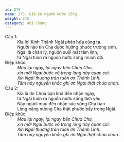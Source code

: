 ```yaml
---
id: 275
name: 275. Giê-Xu Nguồn Nước Sống
weight: 275
category: Hội Chúng
---
```

<dl><dt>Câu 1:</dt><dd data-verse="1">Kìa lời Kinh Thánh Ngài phán hứa cùng ta. <br/>Người nào tin Cha được hưởng phước trường sinh. <br/>Ngài là chân lý, nguồn suối mát tâm linh, <br/>từ Ngài tuôn ra nguồn nước sống muôn đời. </dd><dt>Điệp khúc:</dt><dd data-chorus="1"><em>Mau lại ngay, lại ngay bên Chúa Cha, <br/>xin mời Ngài bước vô trong lòng này quản cai. <br/>Xin Ngài thương tràn tuôn ơn Thánh Linh. <br/>Tâm này nguyện khắc ghi ơn Ngài thật chứa chan. </em></dd><dt>Câu 2:</dt><dd data-verse="2">Kìa là ơn Chúa bạn khá đến nhận ngay, <br/>từ Ngài tuôn ra nguồn nước sống tình yêu. <br/>Này người mau đến nhận sức sống Cha ban. <br/>Lòng hằng nương Cha thật phước bấy trong Ngài. </dd><dt>Điệp khúc:</dt><dd data-chorus="1"><em>Mau lại ngay, lại ngay bên Chúa Cha, <br/>xin mời Ngài bước vô trong lòng này quản cai. <br/>Xin Ngài thương tràn tuôn ơn Thánh Linh. <br/>Tâm này nguyện khắc ghi ơn Ngài thật chứa chan. </em></dd></dl>
